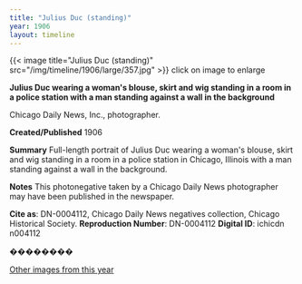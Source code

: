 ```yaml
---
title: "Julius Duc (standing)"
year: 1906
layout: timeline
---
```


{{< image title="Julius Duc (standing)" src="/img/timeline/1906/large/357.jpg" >}}
click on image to enlarge

__**Julius Duc wearing a woman's blouse, skirt and wig standing in a room in a police station with a man standing against a wall in the background**__

Chicago Daily News, Inc., photographer.

**Created/Published**
1906

**Summary**
Full-length portrait of Julius Duc wearing a woman's blouse, skirt and wig standing in a room in a police station in Chicago, Illinois with a man standing against a wall in the background.

**Notes**
This photonegative taken by a Chicago Daily News photographer may have been published in the newspaper.

__Cite as__: DN-0004112, Chicago Daily News negatives collection, Chicago Historical Society.
__Reproduction Number__: DN-0004112
__Digital ID__: ichicdn n004112

��������  

[Other images from this year](/historical/timeline/1906)